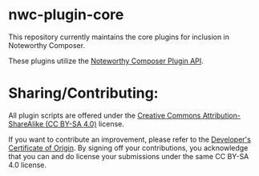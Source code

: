 nwc-plugin-core
===============

This repository currently maintains the core plugins for inclusion in Noteworthy Composer.

These plugins utilize the [Noteworthy Composer Plugin API](https://github.com/nwsw/nwcplugin-api).


Sharing/Contributing:
=====================

All plugin scripts are offered under the [Creative Commons Attribution-ShareAlike (CC BY-SA 4.0)](http://creativecommons.org/licenses/by-sa/3.0/) license.

If you want to contribute an improvement, please refer to the [Developer's Certificate of Origin](DCO.txt). By signing off your contributions, you acknowledge that you can and do license your submissions under the same CC BY-SA 4.0 license.
